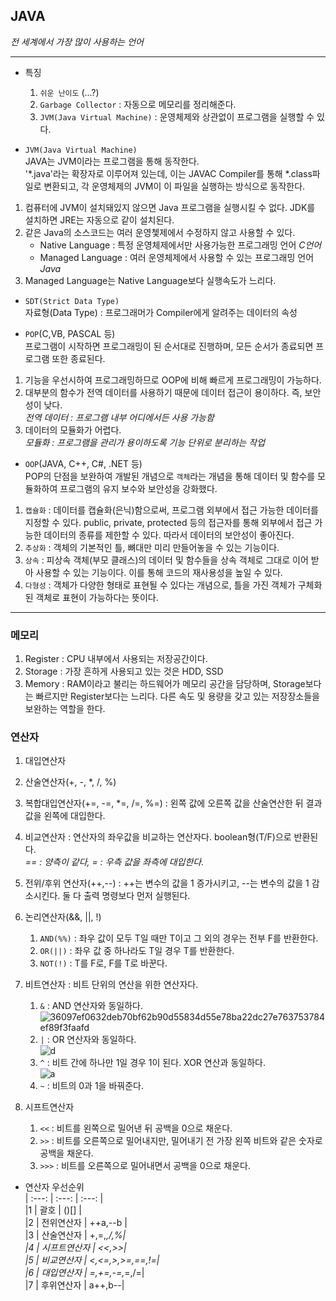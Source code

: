 ## JAVA  
  
_전 세계에서 가장 많이 사용하는 언어_  

***  

  
* 특징  
  
  1. ```쉬운 난이도``` (...?)  
  2. ```Garbage Collector``` : 자동으로 메모리를 정리해준다.  
  3. ```JVM(Java Virtual Machine)``` : 운영체제와 상관없이 프로그램을 실행할 수 있다.


* ```JVM(Java Virtual Machine)```  
    JAVA는 JVM이라는 프로그램을 통해 동작한다.  
    '*.java'라는 확장자로 이루어져 있는데, 이는 JAVAC Compiler를 통해 *.class파일로 변환되고, 각 운영체제의 JVM이 이 파일을 실행하는 방식으로 동작한다.  

 1. 컴퓨터에 JVM이 설치돼있지 않으면 Java 프로그램을 실행시킬 수 없다. JDK를 설치하면 JRE는 자동으로 같이 설치된다.  
 2. 같은 Java의 소스코드는 여러 운영쳋제에서 수정하지 않고 사용할 수 있다.  
    - Native Language : 특정 운영체제에서만 사용가능한 프로그래밍 언어 _C언어_
    - Managed Language : 여러 운영체제에서 사용할 수 있는 프로그래밍 언어 _Java_  
 3. Managed Language는 Native Language보다 실행속도가 느리다.  


* ```SDT(Strict Data Type)```  
    자료형(Data Type) : 프로그래머가 Compiler에게 알려주는 데이터의 속성  

* ```POP```(C,VB, PASCAL 등)  
    프로그램이 시작하면 프로그래밍이 된 순서대로 진행하며, 모든 순서가 종료되면 프로그램 또한 종료된다.  

 1. 기능을 우선시하여 프로그래밍하므로 OOP에 비해 빠르게 프로그래밍이 가능하다.  
 2. 대부분의 함수가 전역 데이터를 사용하기 때문에 데이터 접근이 용이하다. 즉, 보안성이 낮다.  
    _전역 데이터 : 프로그램 내부 어디에서든 사용 가능함_  
 3. 데이터의 모듈화가 어렵다.  
    _모듈화 : 프로그램을 관리가 용이하도록 기능 단위로 분리하는 작업_  

* ```OOP```(JAVA, C++, C#, .NET 등)  
    POP의 단점을 보완하여 개발된 개념으로 ```객체```라는 개념을 통해 데이터 및 함수를 모듈화하여 프로그램의 유지 보수와 보안성을 강화했다.  

 1. ```캡슐화``` : 데이터를 캡슐화(은닉)함으로써, 프로그램 외부에서 접근 가능한 데이터를 지정할 수 있다. public, private, protected 등의 접근자를 통해 외부에서 접근 가능한 데이터의 종류를 제한할 수 있다. 따라서 데이터의 보안성이 좋아진다.  
 2. ```추상화``` : 객체의 기본적인 틀, 뼈대만 미리 만들어놓을 수 있는 기능이다.  
 3. ```상속``` : 피상속 객체(부모 클래스)의 데이터 및 함수들을 상속 객체로 그대로 이어 받아 사용할 수 있는 기능이다. 이를 통해 코드의 재사용성을 높일 수 있다.  
 4. ```다형성``` : 객체가 다양한 형태로 표현될 수 있다는 개념으로, 틀을 가진 객체가 구체화된 객체로 표현이 가능하다는 뜻이다.  



***  


### 메모리  
   1. Register : CPU 내부에서 사용되는 저장공간이다.  
   2. Storage : 가장 흔하게 사용되고 있는 것은 HDD, SSD  
   3. Memory : RAM이라고 불리는 하드웨어가 메모리 공간을 담당하며, Storage보다는 빠르지만 Register보다는 느리다. 다른 속도 및 용량을 갖고 있는 저장장소들을 보완하는 역할을 한다.  



### 연산자  
   1. 대입연산자  




   2. 산술연산자(+, -, *, /, %)



   3. 복합대입연산자(+=, -=, *=, /=, %=) : 왼쪽 값에 오른쪽 값을 산술연산한 뒤 결과 값을 왼쪽에 대입한다.  



   4. 비교연산자 : 연산자의 좌우값을 비교하는 연산자다. boolean형(T/F)으로 반환된다.  
      _== : 양측이 같다, = : 우측 값을 좌측에 대입한다._  



   5. 전위/후위 연산자(++,--) : ++는 변수의 값을 1 증가시키고, --는 변수의 값을 1 감소시킨다. 둘 다 출력 명령보다 먼저 실행된다.  



   6. 논리연산자(&&, ||, !)  
      1. ```AND(%%)``` : 좌우 값이 모두 T일 때만 T이고 그 외의 경우는 전부 F를 반환한다.  
      2. ```OR(||)``` : 좌우 값 중 하나라도 T일 경우 T를 반환한다.  
      3. ```NOT(!)``` : T를 F로, F를 T로 바꾼다.  



   7. 비트연산자 : 비트 단위의 연산을 위한 연산자다.  
      1. ```&``` : AND 연산자와 동일하다.  
      ![36097ef0632deb70bf62b90d55834d55e78ba22dc27e763753784ef89f3faafd](https://user-images.githubusercontent.com/58182440/81330457-1010de80-90db-11ea-8aad-ab9fa7ef7bd1.png)
      2. ```|``` : OR 연산자와 동일하다.  
      ![d](https://user-images.githubusercontent.com/58182440/81330520-2880f900-90db-11ea-94ae-241aea8b3b81.png)  
      3. ```^``` : 비트 간에 하나만 1일 경우 1이 된다. XOR 연산과 동일하다.  
      ![a](https://user-images.githubusercontent.com/58182440/81330620-4baba880-90db-11ea-8f0d-b109ba4a0ef2.png)
      4. ```~``` : 비트의 0과 1을 바꿔준다.  



   8. 시프트연산자  
      1. ```<<``` : 비트를 왼쪽으로 밀어낸 뒤 공백을 0으로 채운다.  
      2. ```>>``` : 비트를 오른쪽으로 밀어내지만, 밀어내기 전 가장 왼쪽 비트와 같은 숫자로 공백을 채운다.  
      3. ```>>>``` : 비트를 오른쪽으로 밀어내면서 공백을 0으로 채운다.  

   

* 연산자 우선순위  
| :---: | :---: | :---: |  
|1 | 괄호 | ()[] |  
|2 | 전위연산자 | ++a,--b |  
|3 | 산술연산자 | +,=,*,/,%|  
|4 | 시프트연산자 | <<,>>|  
|5 | 비교연산자 | <,<=,>,>=,==,!=|  
|6 | 대입연산자 | =,+=,-=,*=,/=|  
|7 | 후위연산자 | a++,b--|  
   






















